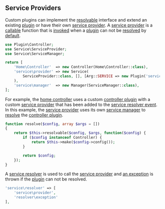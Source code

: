 ## Service Providers
Custom plugins can implement the [resolvable](https://github.com/mvc5/mvc5/blob/master/src/Resolvable.php) interface and extend an existing [plugin](#plugins) or have their own [service provider](https://github.com/mvc5/mvc5-application/blob/master/src/Service/ServiceProvider.php). A [service provider](https://github.com/mvc5/mvc5/blob/master/config/service.php#L63) is a [callable](http://php.net/manual/en/language.types.callable.php) function that is [invoked](https://github.com/mvc5/mvc5/blob/master/src/Resolver/Resolver.php#L404) when a [plugin](#plugins) can not be [resolved](https://github.com/mvc5/mvc5/blob/master/src/Resolver/Resolver.php#L404) by [default](https://github.com/mvc5/mvc5/blob/master/src/Resolver/Resolver.php#L338).

```php
use Plugin\Controller;
use Service\ServiceProvider;
use Service\ServiceManager;

return [
    'Home\Controller'  => new Controller(Home\Controller::class),
    'service\provider' => new Service(
        ServiceProvider::class, [], [Arg::SERVICE => new Plugin('service\manager')]
    ),
    'service\manager'  => new Manager(ServiceManager::class),
];
```

For example, the [home controller](https://github.com/mvc5/mvc5-application/blob/master/src/Home/Controller.php) uses a custom [controller plugin](https://github.com/mvc5/mvc5-application/blob/master/src/Plugin/Controller.php) with a custom [service provider](https://github.com/mvc5/mvc5-application/blob/master/src/Service/ServiceProvider.php) that has been added to the [service resolver event](https://github.com/mvc5/mvc5-application/blob/master/config/event.php#L28). In this example, the [service provider](https://github.com/mvc5/mvc5-application/blob/master/src/Service/ServiceProvider.php) uses its own [service manager](https://github.com/mvc5/mvc5-application/blob/master/src/Service/ServiceManager.php) to [resolve](https://github.com/mvc5/mvc5-application/blob/master/src/Service/ServiceManager.php#L31) the [controller plugin](https://github.com/mvc5/mvc5-application/blob/master/src/Plugin/Controller.php).

```php
function resolve($config, array $args = [])
{
    return $this->resolvable($config, $args, function($config) {
        if ($config instanceof Controller) {
            return $this->make($config->config());
        }

        return $config;
    });
}
```

A [service resolver](https://github.com/mvc5/mvc5/blob/master/config/service.php#L67) is used to call the [service provider](https://github.com/mvc5/mvc5/blob/master/config/service.php#L63) and [an exception](https://github.com/mvc5/mvc5/blob/master/src/Resolver/Exception.php#L18) is thrown if the [plugin](#plugins) can not be resolved.

```php
'service\resolver' => [
    'service\provider',
    'resolver\exception'
],
```
